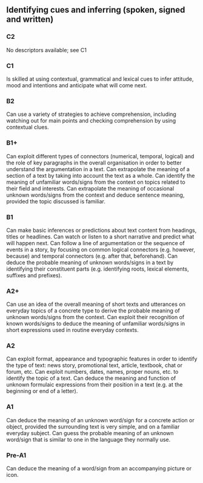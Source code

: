 ## Identifying cues and inferring (spoken, signed and written)
### C2
No descriptors available; see C1
### C1
Is skilled at using contextual, grammatical and lexical cues to infer attitude, mood and intentions and anticipate what will come next.
### B2
Can use a variety of strategies to achieve comprehension, including watching out for main points and checking comprehension by using contextual clues.
### B1+
Can exploit different types of connectors (numerical, temporal, logical) and the role of key paragraphs in the overall organisation in order to better understand the argumentation in a text.
Can extrapolate the meaning of a section of a text by taking into account the text as a whole.
Can identify the meaning of unfamiliar words/signs from the context on topics related to their field and interests.
Can extrapolate the meaning of occasional unknown words/signs from the context and deduce sentence meaning, provided the topic discussed is familiar.
### B1
Can make basic inferences or predictions about text content from headings, titles or headlines.
Can watch or listen to a short narrative and predict what will happen next.
Can follow a line of argumentation or the sequence of events in a story, by focusing on common logical connectors (e.g. however, because) and temporal connectors (e.g. after that, beforehand).
Can deduce the probable meaning of unknown words/signs in a text by identifying their constituent parts (e.g. identifying roots, lexical elements, suffixes and prefixes).
### A2+
Can use an idea of the overall meaning of short texts and utterances on everyday topics of a concrete type to derive the probable meaning of unknown words/signs from the context.
Can exploit their recognition of known words/signs to deduce the meaning of unfamiliar words/signs in short expressions used in routine everyday contexts.
### A2
Can exploit format, appearance and typographic features in order to identify the type of text: news story, promotional text, article, textbook, chat or forum, etc.
Can exploit numbers, dates, names, proper nouns, etc. to identify the topic of a text.
Can deduce the meaning and function of unknown formulaic expressions from their position in a text (e.g. at the beginning or end of a letter).
### A1
Can deduce the meaning of an unknown word/sign for a concrete action or object, provided the surrounding text is very simple, and on a familiar everyday subject.
Can guess the probable meaning of an unknown word/sign that is similar to one in the language they normally use.
### Pre-A1
Can deduce the meaning of a word/sign from an accompanying picture or icon.